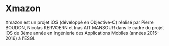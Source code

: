 # Xmazon

Xmazon est un projet iOS (développé en Objective-C) réalisé par Pierre BOUDON, Nicolas KERVOERN et Inas AIT MANSOUR dans le cadre du projet iOS de 3ème année en Ingénierie des Applications Mobiles (années 2015-2016) à l'ESGI.
